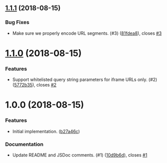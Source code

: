 <a name="1.1.1"></a>
## [1.1.1](https://github.com/brightcove/player-url/compare/v1.1.0...v1.1.1) (2018-08-15)

### Bug Fixes

* Make sure we properly encode URL segments. (#3) ([81fdea8](https://github.com/brightcove/player-url/commit/81fdea8)), closes [#3](https://github.com/brightcove/player-url/issues/3)

<a name="1.1.0"></a>
# [1.1.0](https://github.com/brightcove/player-url/compare/v1.0.0...v1.1.0) (2018-08-15)

### Features

* Support whitelisted query string parameters for iframe URLs only. (#2) ([5772b35](https://github.com/brightcove/player-url/commit/5772b35)), closes [#2](https://github.com/brightcove/player-url/issues/2)

<a name="1.0.0"></a>
# 1.0.0 (2018-08-15)

### Features

* Initial implementation. ([b27a46c](https://github.com/brightcove/player-url/commit/b27a46c))

### Documentation

* Update README and JSDoc comments. (#1) ([10d9b6d](https://github.com/brightcove/player-url/commit/10d9b6d)), closes [#1](https://github.com/brightcove/player-url/issues/1)

